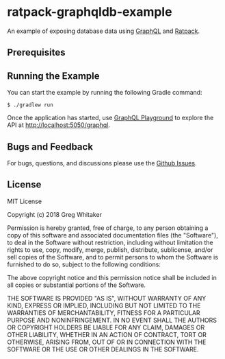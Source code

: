 # ratpack-graphqldb-example

An example of exposing database data using [GraphQL](http://graphql.org/) and [Ratpack](https://www.ratpack.io).

## Prerequisites


## Running the Example
You can start the example by running the following Gradle command:

    $ ./gradlew run 

Once the application has started, use [GraphQL Playground](https://github.com/graphcool/graphql-playground) to explore the API at [http://localhost:5050/graphql](http://localhost:5050/graphql).

## Bugs and Feedback
For bugs, questions, and discussions please use the [Github Issues](https://github.com/gregwhitaker/ratpack-graphqldb-example/issues).

## License
MIT License

Copyright (c) 2018 Greg Whitaker

Permission is hereby granted, free of charge, to any person obtaining a copy
of this software and associated documentation files (the "Software"), to deal
in the Software without restriction, including without limitation the rights
to use, copy, modify, merge, publish, distribute, sublicense, and/or sell
copies of the Software, and to permit persons to whom the Software is
furnished to do so, subject to the following conditions:

The above copyright notice and this permission notice shall be included in all
copies or substantial portions of the Software.

THE SOFTWARE IS PROVIDED "AS IS", WITHOUT WARRANTY OF ANY KIND, EXPRESS OR
IMPLIED, INCLUDING BUT NOT LIMITED TO THE WARRANTIES OF MERCHANTABILITY,
FITNESS FOR A PARTICULAR PURPOSE AND NONINFRINGEMENT. IN NO EVENT SHALL THE
AUTHORS OR COPYRIGHT HOLDERS BE LIABLE FOR ANY CLAIM, DAMAGES OR OTHER
LIABILITY, WHETHER IN AN ACTION OF CONTRACT, TORT OR OTHERWISE, ARISING FROM,
OUT OF OR IN CONNECTION WITH THE SOFTWARE OR THE USE OR OTHER DEALINGS IN THE
SOFTWARE.